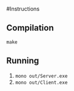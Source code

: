#Instructions

## Compilation

`make`

## Running

1. `mono out/Server.exe`
2. `mono out/Client.exe`